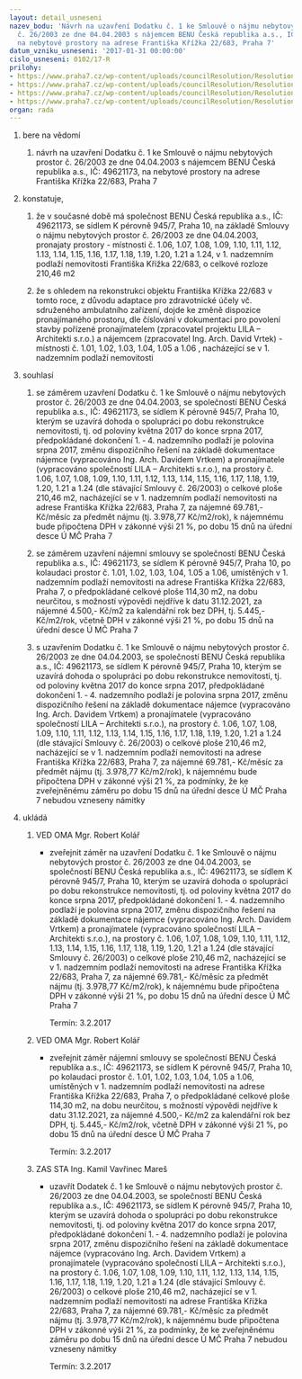 ```yaml
---
layout: detail_usneseni
nazev_bodu: 'Návrh na uzavření Dodatku č. 1 ke Smlouvě o nájmu nebytových prostor
  č. 26/2003 ze dne 04.04.2003 s nájemcem BENU Česká republika a.s., IČ: 49621173,
  na nebytové prostory na adrese Františka Křížka 22/683, Praha 7'
datum_vzniku_usneseni: '2017-01-31 00:00:00'
cislo_usneseni: 0102/17-R
prilohy:
- https://www.praha7.cz/wp-content/uploads/councilResolution/Resolutions/28544/export/01_BENUdod1~162403.docx
- https://www.praha7.cz/wp-content/uploads/councilResolution/Resolutions/28544/export/Dodatekc1vcpriloh_komplet~162402.docx
- https://www.praha7.cz/wp-content/uploads/councilResolution/Resolutions/28544/export/161115Stavebnipovoleni683~162401.pdf
- https://www.praha7.cz/wp-content/uploads/councilResolution/Resolutions/28544/export/export~296809.pdf
organ: rada
---
```

<ol id="urzList" class="urzList_view"><li id="" class="urzClass1"><span name="1">bere na vědomí</span><ol class="urzOlClass"><li style="text-align: left;" id="" class="urzClass2"><span><p>návrh na uzavření Dodatku č. 1 ke Smlouvě o nájmu nebytových prostor č. 26/2003 ze dne 04.04.2003 s nájemcem BENU Česká republika a.s., IČ: 49621173, na nebytové prostory na adrese Františka Křížka 22/683, Praha 7</p></span></li></ol></li><li id="" class="urzClass1"><span name="50">konstatuje,</span><ol class="urzOlClass"><li style="text-align: left;" id="" class="urzClass2"><span><p>že v současné době má společnost BENU Česká republika a.s., IČ: 49621173, se sídlem K pérovně 945/7, Praha 10, na základě Smlouvy o nájmu nebytových prostor č. 26/2003 ze dne 04.04.2003, pronajaty prostory - místnosti č. 1.06, 1.07, 1.08, 1.09, 1.10, 1.11, 1.12, 1.13, 1.14, 1.15, 1.16, 1.17, 1.18, 1.19, 1.20, 1.21 a 1.24, v 1. nadzemním podlaží nemovitosti Františka Křížka 22/683, o celkové rozloze 210,46 m2</p></span></li><li style="text-align: left;" id="" class="urzClass2"><span><p>že s ohledem na rekonstrukci objektu Františka Křížka 22/683 v tomto roce, z důvodu adaptace&nbsp;pro zdravotnické účely vč. sdruženého ambulatního zařízení, dojde ke změně dispozice pronajímaného prostoru, dle číslování v dokumentaci pro povolení stavby pořízené pronajímatelem (zpracovatel projektu LILA – Architekti s.r.o.) a nájemcem (zpracovatel Ing. Arch. David Vrtek) - místnosti č. 1.01, 1.02, 1.03, 1.04, 1.05 a 1.06 , nacházející se v 1. nadzemním podlaží nemovitosti</p></span></li></ol></li><li id="" class="urzClass1"><span name="26">souhlasí</span><ol class="urzOlClass"><li style="text-align: left;" id="" class="urzClass2"><span><p>se záměrem uzavření Dodatku č. 1 ke Smlouvě o nájmu nebytových prostor č. 26/2003 ze dne 04.04.2003, se společností BENU Česká republika a.s., IČ: 49621173, se sídlem K pérovně 945/7, Praha 10, kterým se uzavírá dohoda o spolupráci po dobu rekonstrukce nemovitosti, tj. od poloviny května 2017 do konce srpna 2017, předpokládané dokončení 1. ‑ 4. nadzemního podlaží je polovina srpna 2017, změnu dispozičního řešení na základě dokumentace nájemce (vypracováno Ing. Arch. Davidem Vrtkem) a pronajímatele (vypracováno společností LILA – Architekti s.r.o.), na prostory č. 1.06, 1.07, 1.08, 1.09, 1.10, 1.11, 1.12, 1.13, 1.14, 1.15, 1.16, 1.17, 1.18, 1.19, 1.20, 1.21 a 1.24 (dle stávající Smlouvy č. 26/2003) o celkové ploše 210,46 m2, nacházející se v 1. nadzemním podlaží nemovitosti na adrese Františka Křížka 22/683, Praha 7, za nájemné 69.781,- Kč/měsíc za předmět nájmu (tj. 3.978,77 Kč/m2/rok), k nájemnému bude připočtena DPH v zákonné výši 21 %, po dobu 15 dnů na úřední desce Ú MČ Praha 7</p></span></li><li style="text-align: left;" id="" class="urzClass2"><span><p>se záměrem uzavření nájemní smlouvy se společností BENU Česká republika a.s., IČ: 49621173, se sídlem K pérovně 945/7, Praha 10, po kolaudaci prostor č. 1.01, 1.02, 1.03, 1.04, 1.05 a 1.06, umístěných v 1. nadzemním podlaží nemovitosti na adrese Františka Křížka 22/683, Praha 7, o předpokládané celkové ploše 114,30 m2, na dobu neurčitou, s možností výpovědi nejdříve k datu 31.12.2021, za nájemné 4.500,- Kč/m2 za kalendářní rok bez DPH, tj. 5.445,- Kč/m2/rok, včetně DPH v zákonné výši 21 %, po dobu 15 dnů na úřední desce Ú MČ Praha 7</p></span></li><li style="text-align: left;" id="" class="urzClass2"><span><p>s uzavřením&nbsp;Dodatku č. 1 ke Smlouvě o nájmu nebytových prostor č. 26/2003 ze dne 04.04.2003, se společností BENU Česká republika a.s., IČ: 49621173, se sídlem K pérovně 945/7, Praha 10, kterým se uzavírá dohoda o spolupráci po dobu rekonstrukce nemovitosti, tj. od poloviny května 2017 do konce srpna 2017, předpokládané dokončení 1. ‑ 4. nadzemního podlaží je polovina srpna 2017, změnu dispozičního řešení na základě dokumentace nájemce (vypracováno Ing. Arch. Davidem Vrtkem) a pronajímatele (vypracováno společností LILA – Architekti s.r.o.), na prostory č. 1.06, 1.07, 1.08, 1.09, 1.10, 1.11, 1.12, 1.13, 1.14, 1.15, 1.16, 1.17, 1.18, 1.19, 1.20, 1.21 a 1.24 (dle stávající Smlouvy č. 26/2003) o celkové ploše 210,46 m2, nacházející se v 1. nadzemním podlaží nemovitosti na adrese Františka Křížka 22/683, Praha 7, za nájemné 69.781,- Kč/měsíc za předmět nájmu (tj. 3.978,77 Kč/m2/rok), k nájemnému bude připočtena DPH v zákonné výši 21 %, za podmínky, že ke zveřejněnému záměru po dobu 15 dnů na úřední desce Ú MČ Praha 7 nebudou vzneseny námitky</p></span></li></ol></li><li class="urzClass1" id="urzUkoly"><span name="1">ukládá</span><ol class="urzOlClass"><li class="urzClass2"><span><p>VED OMA Mgr. Robert Kolář</p></span><ul class="urzUlClass"><li class="urzClass3"><span><p>zveřejnit záměr na uzavření Dodatku č. 1 ke Smlouvě o nájmu nebytových prostor č. 26/2003 ze dne 04.04.2003, se společností BENU Česká republika a.s., IČ: 49621173, se sídlem K pérovně 945/7, Praha 10, kterým se uzavírá dohoda o spolupráci po dobu rekonstrukce nemovitosti, tj. od poloviny května 2017 do konce srpna 2017, předpokládané dokončení 1. ‑ 4. nadzemního podlaží je polovina srpna 2017, změnu dispozičního řešení na základě dokumentace nájemce (vypracováno Ing. Arch. Davidem Vrtkem) a pronajímatele (vypracováno společností LILA – Architekti s.r.o.), na prostory č. 1.06, 1.07, 1.08, 1.09, 1.10, 1.11, 1.12, 1.13, 1.14, 1.15, 1.16, 1.17, 1.18, 1.19, 1.20, 1.21 a 1.24 (dle stávající Smlouvy č. 26/2003) o celkové ploše 210,46 m2, nacházející se v 1. nadzemním podlaží nemovitosti na adrese Františka Křížka 22/683, Praha 7, za nájemné 69.781,- Kč/měsíc za předmět nájmu (tj. 3.978,77 Kč/m2/rok), k nájemnému bude připočtena DPH v zákonné výši 21 %, po dobu 15 dnů na úřední desce Ú MČ Praha 7</p></span><span class="urzUkolTermin">  Termín:&nbsp;3.2.2017</span></li></ul></li><li class="urzClass2"><span><p>VED OMA Mgr. Robert Kolář</p></span><ul class="urzUlClass"><li class="urzClass3"><span><p>zveřejnit záměr nájemní smlouvy se společností BENU Česká republika a.s., IČ: 49621173, se sídlem K pérovně 945/7, Praha 10, po kolaudaci prostor č. 1.01, 1.02, 1.03, 1.04, 1.05 a 1.06, umístěných v 1. nadzemním podlaží nemovitosti na adrese Františka Křížka 22/683, Praha 7, o předpokládané celkové ploše 114,30 m2, na dobu neurčitou, s možností výpovědi nejdříve k datu 31.12.2021, za nájemné 4.500,- Kč/m2 za kalendářní rok bez DPH, tj. 5.445,- Kč/m2/rok, včetně DPH v zákonné výši 21 %, po dobu 15 dnů na úřední desce Ú MČ Praha 7</p></span><span class="urzUkolTermin">  Termín:&nbsp;3.2.2017</span></li></ul></li><li class="urzClass2"><span><p>ZAS STA Ing. Kamil Vavřinec Mareš</p></span><ul class="urzUlClass"><li class="urzClass3"><span><p>uzavřít Dodatek č. 1 ke Smlouvě o nájmu nebytových prostor č. 26/2003 ze dne 04.04.2003, se společností BENU Česká republika a.s., IČ: 49621173, se sídlem K pérovně 945/7, Praha 10, kterým se uzavírá dohoda o spolupráci po dobu rekonstrukce nemovitosti, tj. od poloviny května 2017 do konce srpna 2017, předpokládané dokončení 1. ‑ 4. nadzemního podlaží je polovina srpna 2017, změnu dispozičního řešení na základě dokumentace nájemce (vypracováno Ing. Arch. Davidem Vrtkem) a pronajímatele (vypracováno společností LILA – Architekti s.r.o.), na prostory č. 1.06, 1.07, 1.08, 1.09, 1.10, 1.11, 1.12, 1.13, 1.14, 1.15, 1.16, 1.17, 1.18, 1.19, 1.20, 1.21 a 1.24 (dle stávající Smlouvy č. 26/2003) o celkové ploše 210,46 m2, nacházející se v 1. nadzemním podlaží nemovitosti na adrese Františka Křížka 22/683, Praha 7, za nájemné 69.781,- Kč/měsíc za předmět nájmu (tj. 3.978,77 Kč/m2/rok), k nájemnému bude připočtena DPH v zákonné výši 21 %, za podmínky, že ke zveřejněnému záměru po dobu 15 dnů na úřední desce Ú MČ Praha 7 nebudou vzneseny námitky</p></span><span class="urzUkolTermin">  Termín:&nbsp;3.2.2017</span></li></ul></li></ol></li></ol>